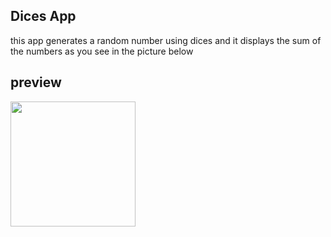 ## Dices App

this app generates a random number using dices 
and it displays the sum of the numbers as you see
in the picture below
## preview

<img src="https://user-images.githubusercontent.com/68555232/149636617-01bcab1b-870a-4552-8d98-af432a7ea1a8.jpg" width="200">
